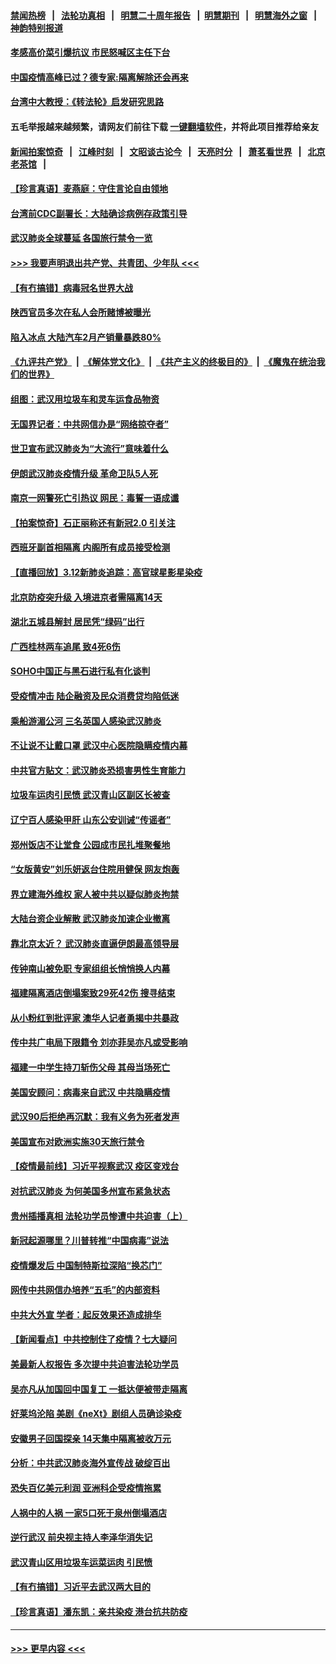 #### [禁闻热榜](热点新闻.md?=0)  &nbsp;&nbsp;|&nbsp;&nbsp; [法轮功真相](https://github.com/gfw-breaker/truth/blob/master/README.md?=0) &nbsp;&nbsp;|&nbsp;&nbsp; [明慧二十周年报告](https://github.com/gfw-breaker/mh-reports/blob/master/README.md?=0) &nbsp;&nbsp;|&nbsp;&nbsp;[明慧期刊](https://github.com/gfw-breaker/mh-qikan) &nbsp;&nbsp;|&nbsp;&nbsp; [明慧海外之窗](https://github.com/gfw-breaker/mh-news/blob/master/README.md?=0) &nbsp;&nbsp;|&nbsp;&nbsp; [神韵特别报道](https://github.com/gfw-breaker/mh-news/blob/master/shenyun.md?=0)
#### [孝感高价菜引爆抗议 市民怒喊区主任下台](../pages/nsc413/n11936264.md?t=03130431) 
#### [中国疫情高峰已过？德专家:隔离解除还会再来](../pages/nsc413/n11935994.md?t=03130431) 
#### [台湾中大教授：《转法轮》启发研究思路](../pages/nsc413/n11936131.md?t=03130431) 
#### 五毛举报越来越频繁，请网友们前往下载 [一键翻墙软件](https://github.com/gfw-breaker/ssr-accounts)，并将此项目推荐给亲友
#### [新闻拍案惊奇](https://github.com/gfw-breaker/banned-news/blob/master/pages/link4.md) &nbsp;&nbsp;|&nbsp;&nbsp; [江峰时刻](https://github.com/gfw-breaker/banned-news/blob/master/pages/link4.md) &nbsp;&nbsp;|&nbsp;&nbsp; [文昭谈古论今](https://github.com/gfw-breaker/banned-news/blob/master/pages/link4.md) &nbsp;&nbsp;|&nbsp;&nbsp; [天亮时分](https://github.com/gfw-breaker/banned-news/blob/master/pages/link4.md) &nbsp;&nbsp;|&nbsp;&nbsp; [萧茗看世界](https://github.com/gfw-breaker/banned-news/blob/master/pages/link4.md) &nbsp;&nbsp;|&nbsp;&nbsp; [北京老茶馆](https://github.com/gfw-breaker/banned-news/blob/master/pages/link4.md) &nbsp;&nbsp;|&nbsp;&nbsp; 
#### [【珍言真语】麦燕庭：守住言论自由领地](../pages/nsc413/n11936215.md?t=03130431) 
#### [台湾前CDC副署长：大陆确诊病例存政策引导](../pages/nsc413/n11935598.md?t=03130431) 
#### [武汉肺炎全球蔓延 各国旅行禁令一览](../pages/nsc413/n11936089.md?t=03130431) 
#### [>>> 我要声明退出共产党、共青团、少年队 <<<](https://github.com/begood0513/goodnews/blob/master/quit/letter.md) 
#### [【有冇搞错】病毒冠名世界大战](../pages/nsc413/n11936158.md?t=03130431) 
#### [陕西官员多次在私人会所赌博被曝光](../pages/nsc413/n11935782.md?t=03130431) 
#### [陷入冰点 大陆汽车2月产销量暴跌80%](../pages/nsc413/n11935943.md?t=03130431) 
#### [《九评共产党》](https://github.com/begood0513/9ping.md/blob/master/README.md) &nbsp;|&nbsp; [《解体党文化》](../../../../jtdwh.md/blob/master/README.md)  &nbsp;|&nbsp; [《共产主义的终极目的》](../../../../gczydzjmd.md/blob/master/README.md) &nbsp;|&nbsp; [《魔鬼在统治我们的世界》](../../../../mgztzwmdsj.md/blob/master/README.md) 
#### [组图：武汉用垃圾车和灵车运食品物资](../pages/nsc413/n11935329.md?t=03130431) 
#### [无国界记者：中共网信办是“网络掠夺者”](../pages/nsc413/n11936021.md?t=03130431) 
#### [世卫宣布武汉肺炎为“大流行”意味着什么](../pages/nsc413/n11935933.md?t=03130431) 
#### [伊朗武汉肺炎疫情升级 革命卫队5人死](../pages/nsc413/n11935711.md?t=03130431) 
#### [南京一网警死亡引热议 网民：毒誓一语成谶](../pages/nsc413/n11935645.md?t=03130431) 
#### [【拍案惊奇】石正丽称还有新冠2.0 引关注](../pages/nsc413/n11934119.md?t=03130431) 
#### [西班牙副首相隔离 内阁所有成员接受检测](../pages/nsc413/n11935473.md?t=03130431) 
#### [【直播回放】3.12新肺炎追踪：高官球星影星染疫](../pages/nsc413/n11935368.md?t=03130431) 
#### [北京防疫突升级 入境进京者需隔离14天](../pages/nsc413/n11935042.md?t=03130431) 
#### [湖北五城县解封 居民凭“绿码”出行](../pages/nsc413/n11935249.md?t=03130431) 
#### [广西桂林两车追尾 致4死6伤](../pages/nsc413/n11935065.md?t=03130431) 
#### [SOHO中国正与黑石进行私有化谈判](../pages/nsc413/n11934453.md?t=03130431) 
#### [受疫情冲击 陆企融资及民众消费贷均陷低迷](../pages/nsc413/n11933676.md?t=03130431) 
#### [乘船游湄公河 三名英国人感染武汉肺炎](../pages/nsc413/n11935074.md?t=03130431) 
#### [不让说不让戴口罩 武汉中心医院隐瞒疫情内幕](../pages/nsc413/n11934980.md?t=03130431) 
#### [中共官方贴文：武汉肺炎恐损害男性生育能力](../pages/nsc413/n11934952.md?t=03130431) 
#### [垃圾车运肉引民愤 武汉青山区副区长被查](../pages/nsc413/n11934472.md?t=03130431) 
#### [辽宁百人感染甲肝 山东公安训诫“传谣者”](../pages/nsc413/n11934308.md?t=03130431) 
#### [郑州饭店不让堂食 公园成市民扎堆聚餐地](../pages/nsc413/n11935014.md?t=03130431) 
#### [“女版黄安”刘乐妍返台住院用健保 网友炮轰](../pages/nsc413/n11934318.md?t=03130431) 
#### [界立建海外维权 家人被中共以疑似肺炎拘禁](../pages/nsc413/n11933606.md?t=03130431) 
#### [大陆台资企业解散 武汉肺炎加速企业撤离](../pages/nsc413/n11934248.md?t=03130431) 
#### [靠北京太近？ 武汉肺炎直逼伊朗最高领导层](../pages/nsc413/n11933475.md?t=03130431) 
#### [传钟南山被免职 专家组组长悄悄换人内幕](../pages/nsc413/n11934088.md?t=03130431) 
#### [福建隔离酒店倒塌案致29死42伤 搜寻结束](../pages/nsc413/n11934195.md?t=03130431) 
#### [从小粉红到批评家 澳华人记者勇揭中共暴政](../pages/nsc413/n11931884.md?t=03130431) 
#### [传中共广电局下限籍令 刘亦菲吴亦凡或受影响](../pages/nsc413/n11933566.md?t=03130431) 
#### [福建一中学生持刀斩伤父母 其母当场死亡](../pages/nsc413/n11934127.md?t=03130431) 
#### [美国安顾问：病毒来自武汉 中共隐瞒疫情](../pages/nsc413/n11934168.md?t=03130431) 
#### [武汉90后拒绝再沉默：我有义务为死者发声](../pages/nsc413/n11934044.md?t=03130431) 
#### [美国宣布对欧洲实施30天旅行禁令](../pages/nsc413/n11933815.md?t=03130431) 
#### [【疫情最前线】习近平视察武汉 疫区变戏台](../pages/nsc413/n11933377.md?t=03130431) 
#### [对抗武汉肺炎 为何美国多州宣布紧急状态](../pages/nsc413/n11933167.md?t=03130431) 
#### [贵州插播真相 法轮功学员惨遭中共迫害（上）](../pages/nsc413/n11932683.md?t=03130431) 
#### [新冠起源哪里？川普转推“中国病毒”说法](../pages/nsc413/n11933596.md?t=03130431) 
#### [疫情爆发后 中国制特斯拉深陷“换芯门”](../pages/nsc413/n11933540.md?t=03130431) 
#### [网传中共网信办培养“五毛”的内部资料](../pages/nsc413/n11933520.md?t=03130431) 
#### [中共大外宣 学者：起反效果还造成排华](../pages/nsc413/n11931840.md?t=03130431) 
#### [【新闻看点】中共控制住了疫情？七大疑问](../pages/nsc413/n11933407.md?t=03130431) 
#### [美最新人权报告 多次提中共迫害法轮功学员](../pages/nsc413/n11933487.md?t=03130431) 
#### [吴亦凡从加国回中国复工 一抵达便被带走隔离](../pages/nsc413/n11933325.md?t=03130431) 
#### [好莱坞沦陷 美剧《neXt》剧组人员确诊染疫](../pages/nsc413/n11933113.md?t=03130431) 
#### [安徽男子回国探亲 14天集中隔离被收万元](../pages/nsc413/n11933450.md?t=03130431) 
#### [分析：中共武汉肺炎海外宣传战 破绽百出](../pages/nsc413/n11933338.md?t=03130431) 
#### [恐失百亿美元利润 亚洲科企受疫情拖累](../pages/nsc413/n11933283.md?t=03130431) 
#### [人祸中的人祸 一家5口死于泉州倒塌酒店](../pages/nsc413/n11933264.md?t=03130431) 
#### [逆行武汉 前央视主持人李泽华消失记](../pages/nsc413/n11933290.md?t=03130431) 
#### [武汉青山区用垃圾车运菜运肉 引民愤](../pages/nsc413/n11933129.md?t=03130431) 
#### [【有冇搞错】习近平去武汉两大目的](../pages/nsc413/n11933210.md?t=03130431) 
#### [【珍言真语】潘东凯：亲共染疫 港台抗共防疫](../pages/nsc413/n11933162.md?t=03130431) 

----
#### [ >>> 更早内容 <<< ](../indexes/nsc413-earlier.md)
